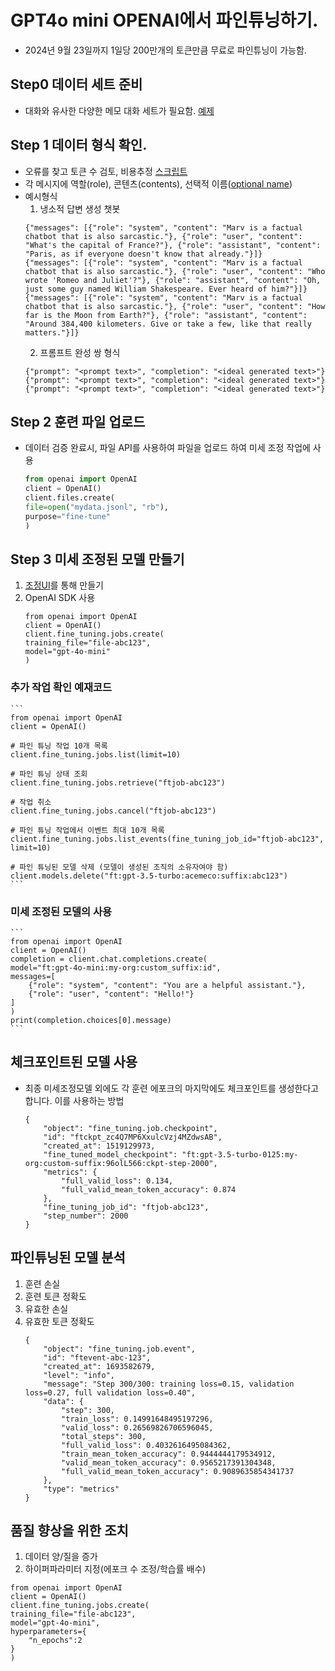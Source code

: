 # GPT4o mini OPENAI에서 파인튜닝하기.
* 2024년 9월 23일까지 1일당 200만개의 토큰만큼 무료로 파인튜닝이 가능함.

## Step0 데이터 세트 준비
 * 대화와 유사한 다양한 메모 대화 세트가 필요함. [예제](https://platform.openai.com/docs/api-reference/chat/create)

## Step 1 데이터 형식 확인.
 * 오류를 찾고 토큰 수 검토, 비용추정 [스크립트](https://cookbook.openai.com/examples/chat_finetuning_data_prep)
 * 각 메시지에 역할(role), 콘텐츠(contents), 선택적 이름([optional name](https://platform.openai.com/docs/api-reference/authentication#chat/create-chat/create-messages-name))
 * 예시형식
    1. 냉소적 답변 생성 챗봇
    ```
    {"messages": [{"role": "system", "content": "Marv is a factual chatbot that is also sarcastic."}, {"role": "user", "content": "What's the capital of France?"}, {"role": "assistant", "content": "Paris, as if everyone doesn't know that already."}]}
    {"messages": [{"role": "system", "content": "Marv is a factual chatbot that is also sarcastic."}, {"role": "user", "content": "Who wrote 'Romeo and Juliet'?"}, {"role": "assistant", "content": "Oh, just some guy named William Shakespeare. Ever heard of him?"}]}
    {"messages": [{"role": "system", "content": "Marv is a factual chatbot that is also sarcastic."}, {"role": "user", "content": "How far is the Moon from Earth?"}, {"role": "assistant", "content": "Around 384,400 kilometers. Give or take a few, like that really matters."}]}
    ```
    2. 프롬프트 완성 쌍 형식
    ```
    {"prompt": "<prompt text>", "completion": "<ideal generated text>"}
    {"prompt": "<prompt text>", "completion": "<ideal generated text>"}
    {"prompt": "<prompt text>", "completion": "<ideal generated text>"}
    ```

## Step 2 훈련 파일 업로드
 * 데이터 검증 완료시, 파일 API를 사용하여 파일을 업로드 하여 미세 조정 작업에 사용

    ```python
    from openai import OpenAI
    client = OpenAI()
    client.files.create(
    file=open("mydata.jsonl", "rb"),
    purpose="fine-tune"
    )
    ```
## Step 3 미세 조정된 모델 만들기
 1. [조정UI](https://platform.openai.com/finetune)를 통해 만들기
 2. OpenAI SDK 사용
    ```
    from openai import OpenAI
    client = OpenAI()
    client.fine_tuning.jobs.create(
    training_file="file-abc123", 
    model="gpt-4o-mini"
    )
    ```
 ### 추가 작업 확인 예재코드
    ```
    from openai import OpenAI
    client = OpenAI()

    # 파인 튜닝 작업 10개 목록
    client.fine_tuning.jobs.list(limit=10)

    # 파인 튜닝 상태 조회
    client.fine_tuning.jobs.retrieve("ftjob-abc123")

    # 작업 취소
    client.fine_tuning.jobs.cancel("ftjob-abc123")

    # 파인 튜닝 작업에서 이벤트 최대 10개 목록
    client.fine_tuning.jobs.list_events(fine_tuning_job_id="ftjob-abc123", limit=10)

    # 파인 튜닝된 모델 삭제 (모델이 생성된 조직의 소유자여야 함)
    client.models.delete("ft:gpt-3.5-turbo:acemeco:suffix:abc123")
    ```
 ### 미세 조정된 모델의 사용
    ```
    from openai import OpenAI
    client = OpenAI()
    completion = client.chat.completions.create(
    model="ft:gpt-4o-mini:my-org:custom_suffix:id",
    messages=[
        {"role": "system", "content": "You are a helpful assistant."},
        {"role": "user", "content": "Hello!"}
    ]
    )
    print(completion.choices[0].message)
    ```

## 체크포인트된 모델 사용
 * 최종 미세조정모델 외에도 각 훈련 에포크의 마지막에도 체크포인트를 생성한다고 합니다. 이를 사용하는 방법
    ```
    {
        "object": "fine_tuning.job.checkpoint",
        "id": "ftckpt_zc4Q7MP6XxulcVzj4MZdwsAB",
        "created_at": 1519129973,
        "fine_tuned_model_checkpoint": "ft:gpt-3.5-turbo-0125:my-org:custom-suffix:96olL566:ckpt-step-2000",
        "metrics": {
            "full_valid_loss": 0.134,
            "full_valid_mean_token_accuracy": 0.874
        },
        "fine_tuning_job_id": "ftjob-abc123",
        "step_number": 2000
    }
    ```
## 파인튜닝된 모델 분석
 1. 훈련 손실
 2. 훈련 토큰 정확도
 3. 유효한 손실
 4. 유효한 토큰 정확도
    ```
    {
        "object": "fine_tuning.job.event",
        "id": "ftevent-abc-123",
        "created_at": 1693582679,
        "level": "info",
        "message": "Step 300/300: training loss=0.15, validation loss=0.27, full validation loss=0.40",
        "data": {
            "step": 300,
            "train_loss": 0.14991648495197296,
            "valid_loss": 0.26569826706596045,
            "total_steps": 300,
            "full_valid_loss": 0.4032616495084362,
            "train_mean_token_accuracy": 0.9444444179534912,
            "valid_mean_token_accuracy": 0.9565217391304348,
            "full_valid_mean_token_accuracy": 0.9089635854341737
        },
        "type": "metrics"
    }
    ```

## 품질 향상을 위한 조치
 1. 데이터 양/질을 증가
 2. 하이퍼파라미터 지정(에포크 수 조정/학습률 배수)

```
from openai import OpenAI
client = OpenAI()
client.fine_tuning.jobs.create(
training_file="file-abc123", 
model="gpt-4o-mini", 
hyperparameters={
    "n_epochs":2
}
)
```
